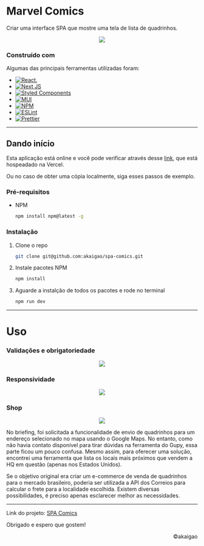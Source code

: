 # Marvel Comics

Criar uma interface SPA que mostre uma tela de lista de quadrinhos.

<div align='center'>

![](https://imgur.com/CD5JEBT.gif)

</div>

### Construído com

Algumas das principais ferramentas utilizadas foram:

- [![React.](https://img.shields.io/badge/react-%2320232a.svg?style=for-the-badge&logo=react&logoColor=%2361DAFB)](https://reactjs.org/)
- [![Next JS](https://img.shields.io/badge/Next-black?style=for-the-badge&logo=next.js&logoColor=white)](https://nextjs.org/)
- [![Styled Components](https://img.shields.io/badge/styled--components-DB7093?style=for-the-badge&logo=styled-components&logoColor=white)](https://styled-components.com/)
- [![MUI](https://img.shields.io/badge/MUI-%230081CB.svg?style=for-the-badge&logo=mui&logoColor=white)](https://mui.com/)
- [![NPM](https://img.shields.io/badge/NPM-%23000000.svg?style=for-the-badge&logo=npm&logoColor=white)](https://www.npmjs.com/)
- [![ESLint](https://img.shields.io/badge/ESLint-4B3263?style=for-the-badge&logo=eslint&logoColor=white)](https://eslint.org/)
- [![Prettier](https://img.shields.io/badge/code_style-prettier-ff69b4.svg?style=flat-square)](https://prettier.io/)

---

## Dando início

Esta aplicação está online e você pode verificar através desse [link](https://spa-comics.vercel.app/), que está hospeadado na Vercel.

Ou no caso de obter uma cópia localmente, siga esses passos de exemplo.

### Pré-requisitos

- NPM
  ```sh
  npm install npm@latest -g
  ```

### Instalação

1. Clone o repo
   ```sh
   git clone git@github.com:akaigao/spa-comics.git
   ```
2. Instale pacotes NPM
   ```sh
   npm install
   ```
3. Aguarde a instalção de todos os pacotes e rode no terminal
   ```sh
   npm run dev
   ```

---

# Uso

### Validações e obrigatoriedade

<div align="center">

![](https://imgur.com/i7otGbH.gif)

</div>

### Responsividade

<div align='center'>

![](https://imgur.com/yfA8RRK.gif)

</div>

### Shop

<div align='center'>

![](https://imgur.com/2zZ3uEn.gif)

</div>

No briefing, foi solicitada a funcionalidade de envio de quadrinhos para um endereço selecionado no mapa usando o Google Maps. No entanto, como não havia contato disponível para tirar dúvidas na ferramenta do Gupy, essa parte ficou um pouco confusa. Mesmo assim, para oferecer uma solução, encontrei uma ferramenta que lista os locais mais próximos que vendem a HQ em questão (apenas nos Estados Unidos).

Se o objetivo original era criar um e-commerce de venda de quadrinhos para o mercado brasileiro, poderia ser utilizada a API dos Correios para calcular o frete para a localidade escolhida. Existem diversas possibilidades, é preciso apenas esclarecer melhor as necessidades.

---

Link do projeto: [SPA Comics](https://github.com/akaigao/spa-comics)

Obrigado e espero que gostem!

<p align="right">©️akaigao</p>
